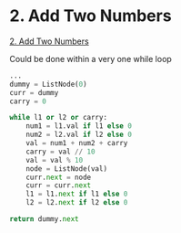 # 2. Add Two Numbers

[2. Add Two Numbers](https://leetcode.com/problems/add-two-numbers/description/)

Could be done within a very one while loop
```python
...
dummy = ListNode(0)
curr = dummy 
carry = 0

while l1 or l2 or carry:
    num1 = l1.val if l1 else 0
    num2 = l2.val if l2 else 0
    val = num1 + num2 + carry
    carry = val // 10
    val = val % 10 
    node = ListNode(val)
    curr.next = node 
    curr = curr.next
    l1 = l1.next if l1 else 0
    l2 = l2.next if l2 else 0

return dummy.next
```